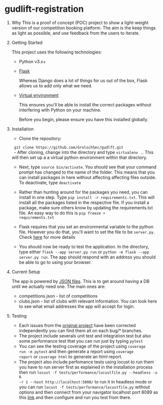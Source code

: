 # gudlift-registration

1. Why
    This is a proof of concept (POC) project to show a light-weight version of our competition booking platform. The aim is the keep things as light as possible, and use feedback from the users to iterate.

2. Getting Started

    This project uses the following technologies:

    * Python v3.x+

    * [Flask](https://flask.palletsprojects.com/en/1.1.x/)

        Whereas Django does a lot of things for us out of the box, Flask allows us to add only what we need. 
     

    * [Virtual environment](https://virtualenv.pypa.io/en/stable/installation.html)

        This ensures you'll be able to install the correct packages without interfering with Python on your machine.

        Before you begin, please ensure you have this installed globally. 


3. Installation

    - Clone the repository:  
    <code>
    git clone https://github.com/GrolschSec/gudlft.git
    </code>
    - After cloning, change into the directory and type <code>virtualenv .</code>. This will then set up a a virtual python environment within that directory.

    - Next, type <code>source bin/activate</code>. You should see that your command prompt has changed to the name of the folder. This means that you can install packages in here without affecting affecting files outside. To deactivate, type <code>deactivate</code>

    - Rather than hunting around for the packages you need, you can install in one step. Type <code>pip install -r requirements.txt</code>. This will install all the packages listed in the respective file. If you install a package, make sure others know by updating the requirements.txt file. An easy way to do this is <code>pip freeze > requirements.txt</code>

    - Flask requires that you set an environmental variable to the python file. However you do that, you'll want to set the file to be <code>server.py</code>. Check [here](https://flask.palletsprojects.com/en/1.1.x/quickstart/#a-minimal-application) for more details

    - You should now be ready to test the application. In the directory, type either <code>flask --app server.py run</code> or <code>python -m flask --app server.py run</code>. The app should respond with an address you should be able to go to using your browser.

4. Current Setup

    The app is powered by [JSON files](https://www.tutorialspoint.com/json/json_quick_guide.htm). This is to get around having a DB until we actually need one. The main ones are:
     
    * competitions.json - list of competitions
    * clubs.json - list of clubs with relevant information. You can look here to see what email addresses the app will accept for login.

5. Testing

    - Each issues from the [original project](https://github.com/OpenClassrooms-Student-Center/Python_Testing/issues) have been corrected independently you can find them all on each bug/* branches.
    - The project include severals unit test and integration test but also some performance test that you can run just by typing <code>pytest</code>
    - You can see the testing coverage of the project using <code>coverage run -m pytest</code> and then generate a report using <code>coverage report</code> or <code>coverage html</code> to generate an html report.
    - The project also include perfomance tests using locust to run them you have to run server first as explained in the installation process then run <code>locust -f tests/performance/locustfile.py --headless -u 6 -r 1 --host http://localhost:5000/</code> to run it in headless mode or you can run <code>locust -f tests/performance/locustfile.py</code> without options and then connect from your navigator localhost port 8089 as this [link](http://localhost:8089/) and then configure and run you test from there.

